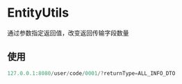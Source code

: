 # EntityUtils

通过参数指定返回值，改变返回传输字段数量

## 使用

```java
127.0.0.1:8080/user/code/0001/?returnType=ALL_INFO_DTO

```
